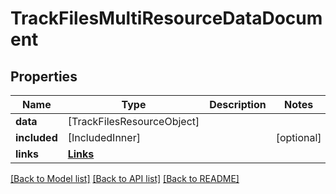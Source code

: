 # TrackFilesMultiResourceDataDocument

## Properties
Name | Type | Description | Notes
------------ | ------------- | ------------- | -------------
**data** | [TrackFilesResourceObject] |  | 
**included** | [IncludedInner] |  | [optional] 
**links** | [**Links**](Links.md) |  | 

[[Back to Model list]](../README.md#documentation-for-models) [[Back to API list]](../README.md#documentation-for-api-endpoints) [[Back to README]](../README.md)


